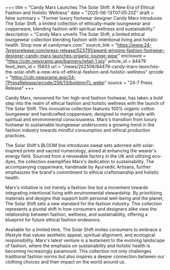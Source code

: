 +++
title = "Candy Marx Launches The Solar Shift: A New Era of Ethical Fashion and Holistic Wellness"
date = "2025-06-13T07:05:20Z"
draft = false
summary = "Former luxury footwear designer Candy Marx introduces The Solar Shift, a limited collection of ethically-made loungewear and copperware, blending fashion with spiritual wellness and sustainability."
description = "Candy Marx unveils The Solar Shift, a limited ethical loungewear collection blending fashion with intentional living and holistic health. Shop now at candymarx.com."
source_link = "https://www.24-7pressrelease.com/press-release/523791/award-winning-fashion-footwear-designer-candy-marx-launches-organic-lounge-wear"
enclosure = "https://cdn.newsramp.app/banners/retail-1.jpg"
article_id = 84479
feed_item_id = 15603
url = "/news/202506/84479-candy-marx-launches-the-solar-shift-a-new-era-of-ethical-fashion-and-holistic-wellness"
qrcode = "https://cdn.newsramp.app/24-7PressRelease/qrcode/256/13/boldmmTL.webp"
source = "24-7 Press Release"
+++

<p>Candy Marx, renowned for her high-end fashion footwear, has taken a bold step into the realm of ethical fashion and holistic wellness with the launch of The Solar Shift. This innovative collection features 100% organic cotton loungewear and handcrafted copperware, designed to merge style with spiritual and environmental consciousness. Marx's transition from luxury footwear to sustainable loungewear underscores a growing trend in the fashion industry towards mindful consumption and ethical production practices.</p><p>The Solar Shift's BLOOM line introduces sweat sets adorned with solar-inspired prints and sacred numerology, aimed at enhancing the wearer's energy field. Sourced from a renewable factory in the UK and utilizing eco-dyes, the collection exemplifies Marx's dedication to sustainability. The accompanying copperware, handmade by Ayurvedic Artisans, further emphasizes the brand's commitment to ethical craftsmanship and holistic health.</p><p>Marx's initiative is not merely a fashion line but a movement towards integrating intentional living with environmental stewardship. By prioritizing materials and designs that support both personal well-being and the planet, The Solar Shift sets a new standard for the fashion industry. This collection represents a pivotal shift in how consumers and designers alike view the relationship between fashion, wellness, and sustainability, offering a blueprint for future ethical fashion endeavors.</p><p>Available for a limited time, The Solar Shift invites consumers to embrace a lifestyle that values aesthetic appeal, spiritual alignment, and ecological responsibility. Marx's latest venture is a testament to the evolving landscape of fashion, where the emphasis on sustainability and holistic health is becoming increasingly paramount. This collection not only challenges traditional fashion norms but also inspires a deeper connection between our clothing choices and their impact on the world around us.</p>